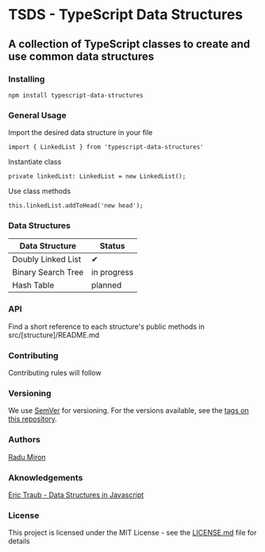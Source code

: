 # TSDS - TypeScript Data Structures

## A collection of TypeScript classes to create and use common data structures

### Installing

 ```
 npm install typescript-data-structures
 ```
### General Usage
Import the desired data structure in your file

```
import { LinkedList } from 'typescript-data-structures'
```

Instantiate class 

```
private linkedList: LinkedList = new LinkedList();
```

Use class methods

```
this.linkedList.addToHead('new head');
```
### Data Structures

Data Structure | Status
--- | ---
Doubly Linked List | ✔
Binary Search Tree | in progress
Hash Table | planned

### API
Find a short reference to each structure's public methods in src/[structure]/README.md

### Contributing

Contributing rules will follow
### Versioning

We use [SemVer](http://semver.org/) for versioning. For the versions available, see the [tags on this repository](https://github.com/RCMiron/TSDS/tags). 

### Authors

[Radu Miron](https://github.com/RCMiron)

### Aknowledgements

[Eric Traub - Data Structures in Javascript](https://www.udemy.com/learning-data-structures-in-javascript-from-scratch)

### License

This project is licensed under the MIT License - see the [LICENSE.md](LICENSE.md) file for details

